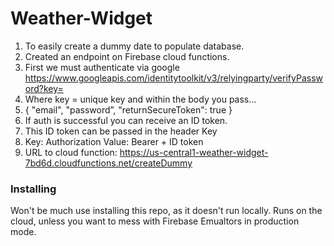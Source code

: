 # Weather-Widget
1.	To easily create a dummy date to populate database.
2.	Created an endpoint on Firebase cloud functions. 
3.	First we must authenticate via google https://www.googleapis.com/identitytoolkit/v3/relyingparty/verifyPassword?key=
4.	Where key = unique key and within the body you pass… 
5.	{ "email", "password”, "returnSecureToken": true }
6.	If auth is successful you can receive an ID token.
7.	This ID token can be passed in the header Key
8.	Key: Authorization Value: Bearer + ID token
9.	URL to cloud function: https://us-central1-weather-widget-7bd6d.cloudfunctions.net/createDummy

### Installing
Won't be much use installing this repo, as it doesn't run locally. 
Runs on the cloud, unless you want to mess with Firebase Emualtors in production mode.
